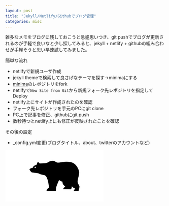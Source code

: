 ```yaml
---
layout: post
title: "Jekyll/Netlify/Githubでブログ管理"
categories: misc
---
```


雑多なメモをブログに残しておこうと急遽思いつき、git pushでブログが更新されるのが手軽で良いなと少し探してみると、jekyll + netlify + githubの組み合わせが手軽そうと思い早速試してみました。

簡単な流れ
* netlifyで新規ユーザ作成
* jekyll themeで検索して良さげなテーマを探す->minimaにする
* [minima](https://github.com/jekyll/minima)のレポジトリをfork
* netlifyで`New Site from Git`から新規フォーク先レポジトリを指定してDeploy
* netlify上にサイトが作成されたのを確認
* フォーク先レポジトリを手元のPCにgit clone
* PC上で記事を修正、githubにgit push
* 数秒待つとnetlify上にも修正が反映されたことを確認

その後の設定
* _config.yml変更(ブログタイトル、about、twitterのアカウントなど)


![aaa](../assets/images/bear.png)
